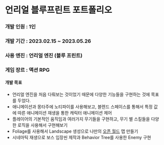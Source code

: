 <h1>언리얼 블루프린트 포트폴리오</h1>
<h3>개발 인원 : 1인</h3>
<h3>개발 기간 : 2023.02.15 ~ 2023.05.26</h3>
<h3>사용 엔진 : 언리얼 엔진 (블루 프린트)</h3>
<h3>게임 장르 : 액션 RPG</h3>

<h4>개발 목표</h4>
<ul>
  <li>언리얼 엔진을 처음 다뤄보는 것이었기 때문에 다양한 기능들을 구현하는 것에 목표를 두었다.</li>
  <li>애니메이션과 몽타주에 노티파이를 사용해보고, 블렌드 스페이스를 통해서 특정 값에 따른 애니메이션 재생을 통한 캐릭터 애니메이션 제어</li>
  <li>플레이어의 기본적인 움직임과 여러가지 무기들을 구현하고, 무기 별 스킬들을 다양한 로직을 사용해서 구현해보기</li>
  <li>Foliage를 사용해서 Landscape 생성으로 나만의 <a href="https://www.youtube.com/watch?v=Nu4VMNb93Hc&list=PLNTm9yU0zou7kKcN7091Rdr322Qge5LNA">오픈 월드</a> 맵 만들기</li>
  <li>시네마틱 재생으로 보스 입장씬 제작과 Behavior Tree를 사용한 Enemy 구현</li>
</ul>

